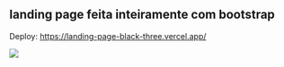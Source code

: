 ## landing page feita inteiramente com bootstrap 
Deploy: https://landing-page-black-three.vercel.app/ 

[![](https://img.shields.io/badge/Bootstrap-563D7C?style=for-the-badge&logo=bootstrap&logoColor=white)]()

